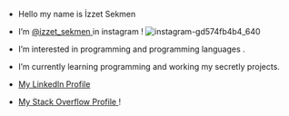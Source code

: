- Hello my name is İzzet Sekmen  


- I’m <a href="https://www.instagram.com/izzet.sekmen/?hl=tr"> @izzet_sekmen </a> in instagram !  ![instagram-gd574fb4b4_640](https://user-images.githubusercontent.com/96165390/148172435-939c52c4-d81d-4d68-91ce-c1f8a3822528.jpg)


 
- I’m interested in programming and programming languages .
-  I’m currently learning programming and working my secretly projects.

- <a href="https://www.linkedin.com/in/izzet-sekmen-54568022a/">  My Linkedln Profile </a>
- <a href="https://stackoverflow.com/users/17738742/%c4%b0zzet-sekmen"> My Stack Overflow Profile </a>!

